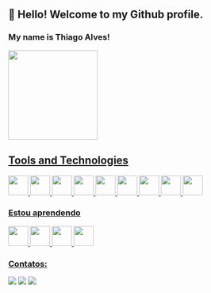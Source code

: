 ## 👋 Hello! Welcome to my Github profile.
### My name is Thiago Alves!
  
<div>
<a href="https://github.com/ThiagoAlvesPHP">
<img height="180em" src="https://github-readme-stats.vercel.app/api?username=ThiagoAlvesPHP&show_icons=true&theme=dracula&include_all_commits=true&count_private=true"/>
</div>

## Tools and Technologies

<img width="40" height="40" src="https://cdn.jsdelivr.net/gh/devicons/devicon/icons/php/php-original.svg" />
<img width="40" height="40" src="https://cdn.jsdelivr.net/gh/devicons/devicon/icons/git/git-original.svg" />
<img width="40" height="40" src="https://cdn.jsdelivr.net/gh/devicons/devicon/icons/html5/html5-original.svg" />
<img width="40" height="40" src="https://cdn.jsdelivr.net/gh/devicons/devicon/icons/css3/css3-original.svg" />
<img width="40" height="40" src="https://cdn.jsdelivr.net/gh/devicons/devicon/icons/less/less-plain-wordmark.svg" />
<img width="40" height="40" src="https://cdn.jsdelivr.net/gh/devicons/devicon/icons/javascript/javascript-original.svg" />
<img width="40" height="40" src="https://cdn.jsdelivr.net/gh/devicons/devicon/icons/jquery/jquery-original.svg" />
<img width="40" height="40" src="https://cdn.jsdelivr.net/gh/devicons/devicon/icons/mysql/mysql-original-wordmark.svg" />
<img width="40" height="40" src="https://cdn.jsdelivr.net/gh/devicons/devicon/icons/bootstrap/bootstrap-plain-wordmark.svg" />

### Estou aprendendo
<img width="40" height="40" src="https://cdn.jsdelivr.net/gh/devicons/devicon/icons/laravel/laravel-plain-wordmark.svg" />
<img width="40" height="40" src="https://cdn.jsdelivr.net/gh/devicons/devicon/icons/react/react-original.svg" />
<img width="40" height="40" src="https://cdn.jsdelivr.net/gh/devicons/devicon/icons/magento/magento-original.svg" />
<img width="40" height="40"src="https://cdn.jsdelivr.net/gh/devicons/devicon/icons/linux/linux-original.svg" />
              
### Contatos:

<div>
<a href="https://instagram.com/thiagoalvesdevphp" target="_blank"><img src="https://img.shields.io/badge/-Instagram-%23E4405F?style=for-the-badge&logo=instagram&logoColor=white" target="_blank"></a>
<a href="https://www.linkedin.com/in/thiago-alves-b96b2159" target="_blank"><img src="https://img.shields.io/badge/-LinkedIn-%230077B5?style=for-the-badge&logo=linkedin&logoColor=white" target="_blank"></a>   
  <a href="https://www.facebook.com/devthiagoalves/" target="_blank"><img src="https://img.shields.io/badge/-Facebook-%230077B5?style=for-the-badge&logo=linkedin&logoColor=white" target="_blank"></a>
</div>

